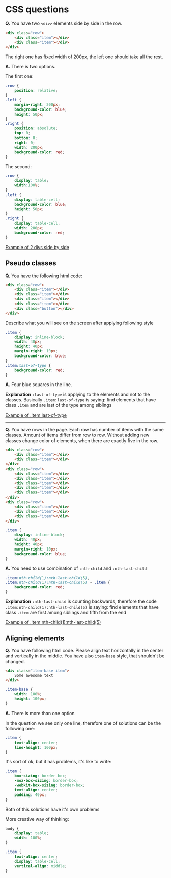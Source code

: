 # CSS questions

**Q.** You have two `<div>` elements side by side in the row.

```html
<div class="row">
    <div class="item"></div>
    <div class="item"></div>
</div>
```

The right one has fixed width of 200px, the left one should take all the rest.

**A.** There is two options.

The first one:

```css
.row {
    position: relative;
}
.left {
    margin-right: 200px;
    background-color: blue;
    height: 50px;
}
.right {
    position: absolute;
    top: 0;
    bottom: 0;
    right: 0;
    width: 200px;
    background-color: red;
}
```

The second:

```css
.row {
    display: table;
    width:100%;
}
.left {
    display: table-cell;
    background-color: blue;
    height: 50px;
}
.right {
    display: table-cell;
    width: 200px;
    background-color: red;
}
```
[Example of 2 divs side by side](http://codepen.io/artemdemo/pen/vNxvYx)


## Pseudo classes


**Q.** You have the following html code:

```html
<div class="row">
    <div class="item"></div>
    <div class="item"></div>
    <div class="item"></div>
    <div class="item"></div>
    <div class="button"></div>
</div>
```

Describe what you will see on the screen after applying following style

```css
.item {
    display: inline-block;
    width: 40px;
    height: 40px;
    margin-right: 10px;
    background-color: blue;
}
.item:last-of-type {
    background-color: red;
}
```

**A.** Four blue squares in the line.

**Explanation** `:last-of-type` is applying to the elements and not to the classes.
Basically `.item:last-of-type` is saying: find elements that have class `.item`
and are last of the type among siblings

[Example of .item:last-of-type](http://codepen.io/artemdemo/pen/LpWXvp)

---

**Q.** You have rows in the page. Each row has number of items with the same classes.
Amount of items differ from row to row.
Without adding new classes change color of elements, when there are exactly five in the row.

```html
<div class="row">
    <div class="item"></div>
    <div class="item"></div>
</div>
<div class="row">
    <div class="item"></div>
    <div class="item"></div>
    <div class="item"></div>
    <div class="item"></div>
    <div class="item"></div>
</div>
<div class="row">
    <div class="item"></div>
    <div class="item"></div>
    <div class="item"></div>
</div>
```

```css
.item {
    display: inline-block;
    width: 40px;
    height: 40px;
    margin-right: 10px;
    background-color: blue;
}
```

**A.** You need to use combination of `:nth-child` and `:nth-last-child`

```css
.item:nth-child(1):nth-last-child(5),
.item:nth-child(1):nth-last-child(5) ~ .item {
    background-color: red;
}
```

**Explanation** `:nth-last-child` is counting backwards, therefore the code 
`.item:nth-child(1):nth-last-child(5)` is saying: find elements that have class `.item` are first among siblings and fifth from the end

[Example of .item:nth-child(1):nth-last-child(5)](http://codepen.io/artemdemo/pen/BoWGeJ)


## Aligning elements

**Q.** You have following html code. Please align text horizontally in the center and vertically in the middle.
You have also `item-base` style, that shouldn't be changed.

```html
<div class="item-base item">
    Some awesome text
</div>
```

```css
.item-base {
    width: 100%;
    height: 100px;
}
```

**A.** There is more than one option

In the question we see only one line, therefore one of solutions can be the following one:

```css
.item {
    text-align: center;
    line-height: 100px;
}
```

It's sort of ok, but it has problems, it's like to write:

```css
.item {
    box-sizing: border-box;
    -moz-box-sizing: border-box;
    -webkit-box-sizing: border-box;
    text-align: center;
    padding: 40px;
}
```

Both of this solutions have it's own problems

More creative way of thinking:

```css
body {
    display: table;
    width: 100%;
}

.item {
    text-align: center;
    display: table-cell;
    vertical-align: middle;
}
```
